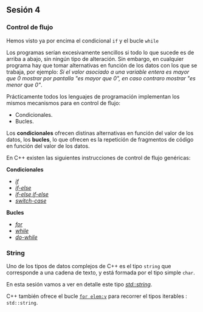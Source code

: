 ## Sesión 4

### Control de flujo

Hemos visto ya por encima el condicional `if` y el bucle `while`

Los programas serían excesivamente sencillos si todo lo que sucede es de arriba a abajo, sin ningún tipo de alteración. Sin embargo, en cualquier programa hay que tomar alternativas en función de los datos con los que se trabaja, por ejemplo: *Si el valor asociado a una variable entera es mayor que 0 mostrar por pantalla "es mayor que 0", en caso contraro mostrar "es menor que 0"*.

Prácticamente todos los lenguajes de programación implementan los mismos mecanismos para en control de flujo:

 * Condicionales.
 * Bucles.

Los **condicionales** ofrecen distinas alternativas en función del valor de los datos, los **bucles**, lo que ofrecen es la repetición de fragmentos de código en función del valor de los datos.

En C++ existen las siguientes instrucciones de control de flujo genéricas:

**Condicionales**
  * [_if_](ifelse.md)
  * [_if-else_](ifelse.md)
  * [_if-else if-else_](ifelse.md)
  * [_switch-case_](switch.md)

**Bucles**
  * [_for_](for.md)
  * [_while_](while.md)
  * [_do-while_](dowhile.md)


### String

Uno de los tipos de datos complejos de C++ es el tipo `string` que corresponde a una cadena de texto, y está formada por el tipo simple `char`.

En esta sesión vamos a ver en detalle este tipo [_std::string_](../temario/datosstd/string.md).

C++ también ofrece el bucle [`for elem:v`](forelem.md) para recorrer el tipos iterables : `std::string`.
